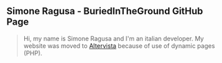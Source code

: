 Simone Ragusa - BuriedInTheGround GitHub Page
---------------------------------------------

> Hi, my name is Simone Ragusa and I'm an italian developer.
> My website was moved to [Altervista](http://simoneragusa.altervista.org)
> because of use of dynamic pages (PHP).